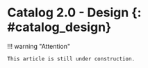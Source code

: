 # Catalog 2.0 - Design  {: #catalog_design}


!!! warning "Attention"

    This article is still under construction.






